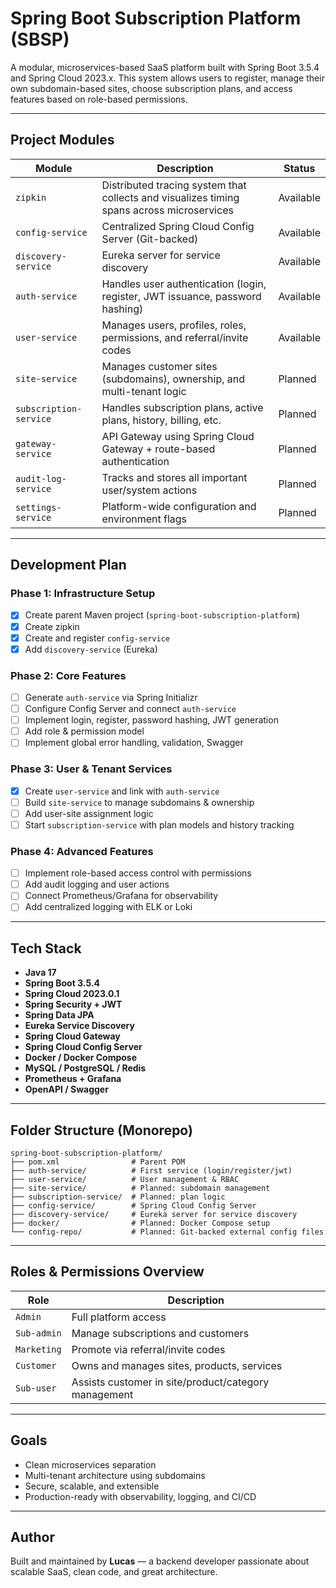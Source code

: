 # Spring Boot Subscription Platform (SBSP)

A modular, microservices-based SaaS platform built with Spring Boot 3.5.4 and Spring Cloud 2023.x. This system allows users to register, manage their own subdomain-based sites, choose subscription plans, and access features based on role-based permissions.

---

## Project Modules

| Module             | Description | Status |
|--------------------|-------------|--------|
| `zipkin`     | Distributed tracing system that collects and visualizes timing spans across microservices | Available |
| `config-service`   | Centralized Spring Cloud Config Server (Git-backed) | Available |
| `discovery-service`| Eureka server for service discovery | Available |
| `auth-service`     | Handles user authentication (login, register, JWT issuance, password hashing) | Available |
| `user-service`     | Manages users, profiles, roles, permissions, and referral/invite codes | Available |
| `site-service`     | Manages customer sites (subdomains), ownership, and multi-tenant logic | Planned |
| `subscription-service` | Handles subscription plans, active plans, history, billing, etc. | Planned |
| `gateway-service`  | API Gateway using Spring Cloud Gateway + route-based authentication | Planned |
| `audit-log-service`| Tracks and stores all important user/system actions | Planned |
| `settings-service` | Platform-wide configuration and environment flags | Planned |

---

## Development Plan

### Phase 1: Infrastructure Setup
- [x] Create parent Maven project (`spring-boot-subscription-platform`)
- [x] Create zipkin
- [x] Create and register `config-service`
- [x] Add `discovery-service` (Eureka)

### Phase 2: Core Features
- [ ] Generate `auth-service` via Spring Initializr
- [ ] Configure Config Server and connect `auth-service`
- [ ] Implement login, register, password hashing, JWT generation
- [ ] Add role & permission model
- [ ] Implement global error handling, validation, Swagger

### Phase 3: User & Tenant Services
- [x] Create `user-service` and link with `auth-service`
- [ ] Build `site-service` to manage subdomains & ownership
- [ ] Add user-site assignment logic
- [ ] Start `subscription-service` with plan models and history tracking

### Phase 4: Advanced Features
- [ ] Implement role-based access control with permissions
- [ ] Add audit logging and user actions
- [ ] Connect Prometheus/Grafana for observability
- [ ] Add centralized logging with ELK or Loki

---

## Tech Stack

- **Java 17**
- **Spring Boot 3.5.4**
- **Spring Cloud 2023.0.1**
- **Spring Security + JWT**
- **Spring Data JPA**
- **Eureka Service Discovery**
- **Spring Cloud Gateway**
- **Spring Cloud Config Server**
- **Docker / Docker Compose**
- **MySQL / PostgreSQL / Redis**
- **Prometheus + Grafana**
- **OpenAPI / Swagger**

---

## Folder Structure (Monorepo)

```azure
spring-boot-subscription-platform/
├── pom.xml                # Parent POM
├── auth-service/          # First service (login/register/jwt)
├── user-service/          # User management & RBAC
├── site-service/          # Planned: subdomain management
├── subscription-service/  # Planned: plan logic
├── config-service/        # Spring Cloud Config Server
├── discovery-service/     # Eureka server for service discovery
├── docker/                # Planned: Docker Compose setup
└── config-repo/           # Planned: Git-backed external config files
```


---

## Roles & Permissions Overview

| Role         | Description |
|--------------|-------------|
| `Admin`      | Full platform access |
| `Sub-admin`  | Manage subscriptions and customers |
| `Marketing`  | Promote via referral/invite codes |
| `Customer`   | Owns and manages sites, products, services |
| `Sub-user`   | Assists customer in site/product/category management |

---

## Goals

- Clean microservices separation
- Multi-tenant architecture using subdomains
- Secure, scalable, and extensible
- Production-ready with observability, logging, and CI/CD

---

## Author

Built and maintained by **Lucas** — a backend developer passionate about scalable SaaS, clean code, and great architecture.